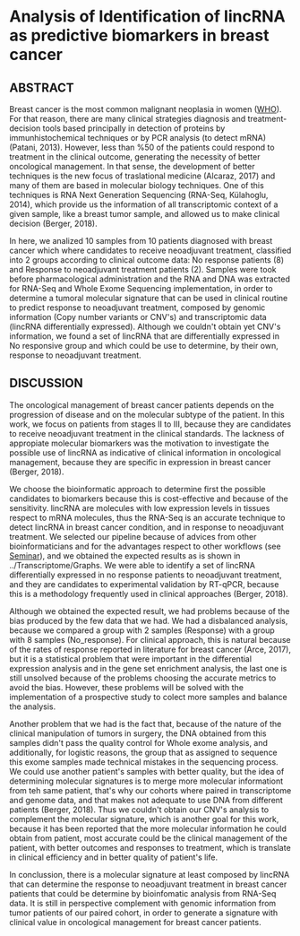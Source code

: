 # Analysis of Identification of lincRNA as predictive biomarkers in breast cancer

## ABSTRACT

Breast cancer is the most common malignant neoplasia in women ([WHO](https://www.who.int/cancer/prevention/diagnosis-screening/breast-cancer/en/)). 
For that reason, there are many clinical strategies diagnosis and treatment-decision tools based principally in detection of proteins by 
immunhistochemical techniques or by PCR analysis (to detect mRNA) (Patani, 2013). However, less than %50 of the patients could respond to 
treatment in the clinical outcome, generating the necessity of better oncological management. In that sense, the development of better techniques is the new focus of traslational medicine (Alcaraz, 2017) and many of them are based in molecular biology techniques. One of this techniques is RNA Next Generation Sequencing
(RNA-Seq, Külahoglu, 2014), which provide us the information of all transcriptomic context of a given sample, like a breast tumor sample, 
and allowed us to make clinical decision (Berger, 2018).

In here, we analized 10 samples from 10 patients diagnosed with breast cancer which where candidates to receive neoadjuvant treatment, 
classified into 2 groups according to clinical outcome data: No response patients (8) and Response to neoadjuvant treatment patients (2). 
Samples were took before pharmacological administration and the RNA and DNA was extracted for RNA-Seq and Whole Exome Sequencing 
implementation, in order to determine a tumoral molecular signature that can be used in clinical routine to predict response to neoadjuvant 
treatment, composed by genomic information (Copy number variants or CNV's) and transcriptomic data (lincRNA differentially expressed). Although 
we couldn't obtain yet CNV's information, we found a set of lincRNA that are differentially expressed in No responsive group and which
could be use to determine, by their own, response to neoadjuvant treatment.

## DISCUSSION

The oncological management of breast cancer patients depends on the progression of disease and on the molecular subtype of the patient. In this work, we focus on patients from stages II to III, because they are candidates to receive neoadjuvant treatment in the clinical standards. The lackness of appropiate molecular biomarkers was the motivation to investigate the possible use of lincRNA as indicative of clinical information in oncological management, because they are specific in expression in breast cancer (Berger, 2018).

We choose the bioinformatic approach to determine first the possible candidates to biomarkers because this is cost-effective and because of the sensitivity. lincRNA are molecules with low expression levels in tissues respect to mRNA molecules, thus the RNA-Seq is an accurate technique to detect lincRNA in breast cancer condition, and in response to neoadjuvant treatment. We selected our pipeline because of advices from other bioinformaticians and for the advantages respect to other workflows (see [Seminar](https://github.com/LauraMCE/lncRNA_BC/blob/master/STB/METHODOLOGICAL_SEMINAR_STAR_ALIGNER.md)), and we obtained the expected results as is shown in ../Transcriptome/Graphs. We were able to identify a set of lincRNA differentially expressed in no response patients to neoadjuvant treatment, and they are candidates to experimental validation by RT-qPCR, because this is a methodology frequently used in clinical approaches (Berger, 2018).

Although we obtained the expected result, we had problems because of the bias produced by the few data that we had. We had a disbalanced analysis, because we compared a group with 2 samples (Response) with a group with 8 samples (No_response). For clinical approach, this is natural because of the rates of response reported in literature for breast cancer (Arce, 2017), but it is a statistical problem that were important in the differential expression analysis and in the gene set enrichment analysis, the last one is still unsolved because of the problems choosing the accurate metrics to avoid the bias. However, these problems will be solved with the implementation of a prospective study to colect more samples and balance the analysis.

Another problem that we had is the fact that, because of the nature of the clinical manipulation of tumors in surgery, the DNA obtained from this samples didn't pass the quality control for Whole exome analysis, and additionally, for logistic reasons, the group that as assigned to sequence this exome samples made technical mistakes in the sequencing process. We could use another patient's samples with better quality, but the idea of determining molecular signatures is to merge more molecular informationt from teh same patient, that's why our cohorts where paired in transcriptome and genome data, and that makes not adequate to use DNA from different patients (Berger, 2018). Thus we couldn't obtain our CNV's analysis to complement the molecular signature, which is another goal for this work, because it has been reported that the more molecular information he could obtain from patient, most accurate could be the clinical management of the patient, with better outcomes and responses to treatment, which is translate in clinical efficiency and in better quality of patient's life.

In conclussion, there is a molecular signature at least composed by lincRNA that can determine the response to neoadjuvant treatment in breast cancer patients that could be determine by bioinfomatic analysis from RNA-Seq data. It is still in perspective complement with genomic information from tumor patients of our paired cohort, in order to generate a signature with clinical value in oncological management for breast cancer patients.
